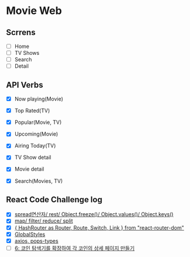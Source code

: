 # Movie Web

## Scrrens

- [ ] Home
- [ ] TV Shows
- [ ] Search
- [ ] Detail

## API Verbs

- [x] Now playing(Movie)
- [x] Top Rated(TV)
- [x] Popular(Movie, TV)
- [x] Upcoming(Movie)
- [x] Airing Today(TV)
- [x] TV Show detail
- [x] Movie detail
- [x] Search(Movies, TV)


## React Code Challenge log

- [x] [spread연산자/ rest/ Object.freeze()/ Object.values()/ Object.keys() ](https://codesandbox.io/s/day-one-blueprint-forked-747fc?file=/src/index.js)
- [x] [map/ filter/ reduce/ split](https://codesandbox.io/s/day-two-blueprint-forked-jpnvz)
- [x] [{ HashRouter as Router, Route, Switch, Link } from "react-router-dom"](https://codesandbox.io/s/day-three-blueprint-forked-xv9du?file=/src/Components/Router.js)
- [x] [GlobalStyles](https://codesandbox.io/s/day-four-boilerplate-forked-04oxy?file=/src/Components/GlobalStyles.js)
- [x] [axios, pops-types](https://codesandbox.io/s/day-five-blueprint-forked-18yt9?file=/src/Screens/Prices/PricesPresenter.js)
- [ ] [6: 코인 탐색기를 확장하여 각 코인의 상세 페이지 만들기](https://codesandbox.io/s/day-six-solution-forked-383k8)
